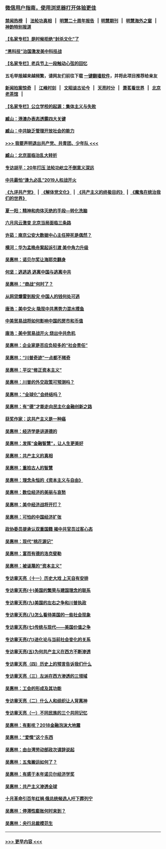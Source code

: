 ### [微信用户指南，使用浏览器打开体验更佳](https://github.com/gfw-breaker/banned-news1/blob/master/indexes/wechat-guide.md?t=0)
#### [禁闻热榜](热点新闻.md?t=0)  &nbsp;&nbsp;|&nbsp;&nbsp; [法轮功真相](https://github.com/gfw-breaker/truth/blob/master/README.md?t=0) &nbsp;&nbsp;|&nbsp;&nbsp; [明慧二十周年报告](https://github.com/gfw-breaker/mh-reports/blob/master/README.md?t=0) &nbsp;&nbsp;|&nbsp;&nbsp;[明慧期刊](https://github.com/gfw-breaker/mh-qikan) &nbsp;&nbsp;|&nbsp;&nbsp; [明慧海外之窗](https://github.com/gfw-breaker/mh-news/blob/master/README.md?t=0) &nbsp;&nbsp;|&nbsp;&nbsp; [神韵特别报道](https://github.com/gfw-breaker/mh-news/blob/master/shenyun.md?t=0)
#### [【名家专栏】是时候拒绝“封杀文化”了](../pages/nsc423/n11814093.md?t=02162233) 
#### [“黑科技”治国激发美中科技战](../pages/nsc423/n11638056.md?t=02162233) 
#### [【名家专栏】老兵节上一段触动心弦的回忆](../pages/nsc423/n11646016.md?t=02162233) 
#### 五毛举报越来越频繁，请网友们前往下载 [一键翻墙软件](https://github.com/gfw-breaker/ssr-accounts)，并将此项目推荐给亲友
#### [新闻拍案惊奇](https://github.com/gfw-breaker/banned-news1/blob/master/pages/link4.md) &nbsp;&nbsp;|&nbsp;&nbsp; [江峰时刻](https://github.com/gfw-breaker/banned-news1/blob/master/pages/link4.md) &nbsp;&nbsp;|&nbsp;&nbsp; [文昭谈古论今](https://github.com/gfw-breaker/banned-news1/blob/master/pages/link4.md) &nbsp;&nbsp;|&nbsp;&nbsp; [天亮时分](https://github.com/gfw-breaker/banned-news1/blob/master/pages/link4.md) &nbsp;&nbsp;|&nbsp;&nbsp; [萧茗看世界](https://github.com/gfw-breaker/banned-news1/blob/master/pages/link4.md) &nbsp;&nbsp;|&nbsp;&nbsp; [北京老茶馆](https://github.com/gfw-breaker/banned-news1/blob/master/pages/link4.md) &nbsp;&nbsp;|&nbsp;&nbsp; 
#### [【名家专栏】公立学校的起源：集体主义与失败](../pages/nsc423/n11601833.md?t=02162233) 
#### [臧山：港澳办表态透露四大关键](../pages/nsc423/n11421628.md?t=02162233) 
#### [臧山：中共缺乏管理开放社会的能力](../pages/nsc423/n11407457.md?t=02162233) 
#### [>>> 我要声明退出共产党、共青团、少年队 <<<](https://github.com/begood0513/goodnews/blob/master/quit/letter.md) 
#### [臧山：北京面临治乱大转折](../pages/nsc423/n11406895.md?t=02162233) 
#### [专访胡平：20年打压 法轮功屹立不倒意义深远](../pages/nsc423/n11398800.md?t=02162233) 
#### [中共最怕“逢九必乱”2019人权战开火](../pages/nsc423/n11385248.md?t=02162233) 
#### [《九评共产党》](https://github.com/begood0513/9ping.md/blob/master/README.md) &nbsp;|&nbsp; [《解体党文化》](../../../../jtdwh.md/blob/master/README.md)  &nbsp;|&nbsp; [《共产主义的终极目的》](../../../../gczydzjmd.md/blob/master/README.md) &nbsp;|&nbsp; [《魔鬼在统治我们的世界》](../../../../mgztzwmdsj.md/blob/master/README.md) 
#### [夏一阳：精神和肉体灭绝的手段—转化洗脑](../pages/nsc423/n11368250.md?t=02162233) 
#### [六月风云激变 北京当局面临三条路](../pages/nsc423/n11313668.md?t=02162233) 
#### [许茹：南京公安大数据中心主任猝死是偶然？](../pages/nsc423/n11064744.md?t=02162233) 
#### [横河：华为孟晚舟案起诉引渡 美中角力升级](../pages/nsc423/n11027230.md?t=02162233) 
#### [吴惠林：诺贝尔奖让海耶克翻身](../pages/nsc423/n10890049.md?t=02162233) 
#### [何坚：逃逃逃 逃离中国与逃离中共](../pages/nsc423/n10592891.md?t=02162233) 
#### [吴惠林：“商战”何时了？](../pages/nsc423/n10573558.md?t=02162233) 
#### [从网贷爆雷到股灾 中国人的钱何处可逃](../pages/nsc423/n10572800.md?t=02162233) 
#### [唐浩：美中交火 隐现中共黑势力混水摸鱼](../pages/nsc423/n10544040.md?t=02162233) 
#### [中美贸易战将如何影响中国的房市和币值](../pages/nsc423/n10543697.md?t=02162233) 
#### [唐浩：美中贸易战开火 烧出中共危机](../pages/nsc423/n10540126.md?t=02162233) 
#### [吴惠林：企业家是否应负较多的“社会责任”](../pages/nsc423/n10535022.md?t=02162233) 
#### [吴惠林：“川普奇迹”一点都不稀奇](../pages/nsc423/n10512808.md?t=02162233) 
#### [吴惠林：平议“修正资本主义”](../pages/nsc423/n10495724.md?t=02162233) 
#### [吴惠林：川普的外交政策可预测吗？](../pages/nsc423/n10462387.md?t=02162233) 
#### [吴惠林：“全球化”会终结吗？](../pages/nsc423/n10452838.md?t=02162233) 
#### [吴惠林：有“德”才能走向民主化金融创新之路](../pages/nsc423/n10432292.md?t=02162233) 
#### [获奖作家：这共产主义是一种癌](../pages/nsc423/n10431541.md?t=02162233) 
#### [吴惠林：经济学是讲道德的](../pages/nsc423/n10398014.md?t=02162233) 
#### [吴惠林：发挥“金融智慧”，让人生更美好](../pages/nsc423/n10375019.md?t=02162233) 
#### [吴惠林：共产主义的真相](../pages/nsc423/n10351394.md?t=02162233) 
#### [吴惠林：重拾古人的智慧](../pages/nsc423/n10337691.md?t=02162233) 
#### [吴惠林：理念永恒的《资本主义与自由》](../pages/nsc423/n10316274.md?t=02162233) 
#### [吴惠林：数位经济的美丽与哀愁](../pages/nsc423/n10292946.md?t=02162233) 
#### [吴惠林：美中经济战将开打？](../pages/nsc423/n10258825.md?t=02162233) 
#### [吴惠林：可怕的中国经济扩张](../pages/nsc423/n10219147.md?t=02162233) 
#### [政协委员提承认双重国籍 揭中共官员过客心态](../pages/nsc423/n10208809.md?t=02162233) 
#### [吴惠林：现代“桃花源记”](../pages/nsc423/n10185234.md?t=02162233) 
#### [吴惠林：富而有德的洛克斐勒](../pages/nsc423/n10142264.md?t=02162233) 
#### [吴惠林：被诬蔑的“资本主义”](../pages/nsc423/n10124816.md?t=02162233) 
#### [专访章天亮（十一）历史大戏 上天自有安排](../pages/nsc423/n10094905.md?t=02162233) 
#### [专访章天亮(十)美国的繁荣与建国理念的联系](../pages/nsc423/n10094899.md?t=02162233) 
#### [专访章天亮(九)美国的左右之争和川普执政](../pages/nsc423/n10094889.md?t=02162233) 
#### [专访章天亮(八)怎么看待美国的一些社会现象](../pages/nsc423/n10094857.md?t=02162233) 
#### [专访章天亮(七)传统与现代——美国价值之争](../pages/nsc423/n10093140.md?t=02162233) 
#### [专访章天亮(六)进化论与当前社会变化的关系](../pages/nsc423/n10092036.md?t=02162233) 
#### [专访章天亮(五)为何共产主义在西方不断渗透](../pages/nsc423/n10083620.md?t=02162233) 
#### [专访章天亮（四）历史上的预言告诉我们什么](../pages/nsc423/n10083606.md?t=02162233) 
#### [专访章天亮（三）左派在西方渗透的三领域](../pages/nsc423/n10081115.md?t=02162233) 
#### [吴惠林：工会的形成及其功能](../pages/nsc423/n10080633.md?t=02162233) 
#### [专访章天亮（二）什么人和组织让人背离神](../pages/nsc423/n10076637.md?t=02162233) 
#### [专访章天亮（一）不同民族的三个共同记忆](../pages/nsc423/n10074188.md?t=02162233) 
#### [吴惠林：有影呒？2018金融泡沫大地震](../pages/nsc423/n10040534.md?t=02162233) 
#### [吴惠林：“爱情”这个东西](../pages/nsc423/n10019423.md?t=02162233) 
#### [吴惠林：由台湾劳动部政次请辞说起](../pages/nsc423/n9979679.md?t=02162233) 
#### [吴惠林：五鬼搬运如何了？](../pages/nsc423/n9925338.md?t=02162233) 
#### [吴惠林：有感于本年诺贝尔经济学奖](../pages/nsc423/n9871883.md?t=02162233) 
#### [吴惠林：共产主义渗透全球](../pages/nsc423/n9812748.md?t=02162233) 
#### [十月革命引百年红祸 俄总统候选人吁下葬列宁](../pages/nsc423/n9810182.md?t=02162233) 
#### [吴惠林：停滞性膨胀何时来到？](../pages/nsc423/n9764136.md?t=02162233) 
#### [吴惠林：央行总裁模范生](../pages/nsc423/n9728134.md?t=02162233) 

----
#### [ >>> 更早内容 <<< ](../indexes/nsc423-earlier.md)
